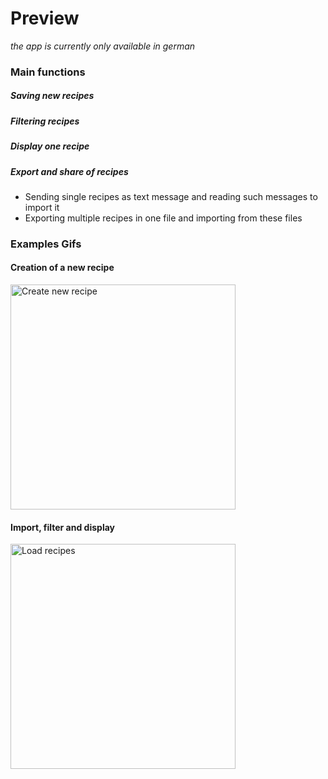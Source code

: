 # Preview
_the app is currently only available in german_

### Main functions
##### Saving new recipes
##### Filtering recipes
##### Display one recipe
##### Export and share of recipes
  - Sending single recipes as text message and reading such messages to import it
  - Exporting multiple recipes in one file and importing from these files

### Examples Gifs
#### Creation of a new recipe
<img src="https://github.com/F-Goldmann/RezepteApp-Preview/tree/main/graphics/RezepteApp_CreateRecipe.gif" alt="Create new recipe" width="360">

#### Import, filter and display
<img src="https://github.com/F-Goldmann/RezepteApp-Preview/tree/main/graphics/RezepteApp_LoadRecipes.gif" alt="Load recipes" width="360">
